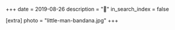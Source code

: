+++
date = 2019-08-26
description = "🐣"
in_search_index = false

[extra]
photo = "little-man-bandana.jpg"
+++
